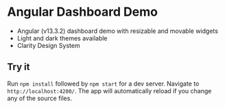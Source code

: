 # Angular Dashboard Demo

* Angular (v13.3.2) dashboard demo with resizable and movable widgets<br/>
* Light and dark themes available<br/>
* Clarity Design System<br/>

## Try it

Run `npm install` followed by `npm start` for a dev server. Navigate to `http://localhost:4200/`. The app will automatically reload if you change any of the source files.
